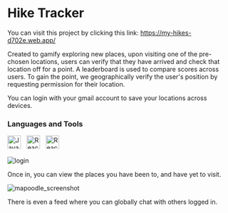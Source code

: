 # Hike Tracker

You can visit this project by clicking this link: https://my-hikes-d702e.web.app/

Created to gamify exploring new places, upon visiting one of the pre-chosen locations, users can verify that they have arrived and check that location off for a point. A leaderboard is used to compare scores across users. To gain the point, we geographically verify the user's position by requesting permission for their location.

You can login with your gmail account to save your locations across devices.

### Languages and Tools

<img align="left" alt="Javascript" width="30px" style="padding-right:10px;" src="https://cdn.jsdelivr.net/gh/devicons/devicon@latest/icons/javascript/javascript-original.svg">
<img align="left" alt="React" width="30px" style="padding-right:10px;" src="https://cdn.jsdelivr.net/gh/devicons/devicon@latest/icons/react/react-original.svg" />
<img align="left" alt="React" width="30px" style="padding-right:10px;" src="https://cdn.jsdelivr.net/gh/devicons/devicon@latest/icons/firebase/firebase-original.svg" />

</br>
</br>

![login](https://user-images.githubusercontent.com/51735830/178183235-1c3ea388-dba6-45a3-8655-2f18b21c518e.png)

Once in, you can view the places you have been to, and have yet to visit.

![mapoodle_screenshot](https://user-images.githubusercontent.com/51735830/178183308-3b9ed7e3-185f-4631-bc73-19f12e12c5e9.png)

There is even a feed where you can globally chat with others logged in.
